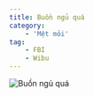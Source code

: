 ```yaml
---
title: Buồn ngủ quá
category: 
    - 'Mệt mỏi'
tag:
    - FBI
    - Wibu
---
```

![Buồn ngủ quá](https://media1.tenor.com/m/zFRAc48xqrAAAAAd/anya-sleepy.gif "Buồn ngủ quá")
